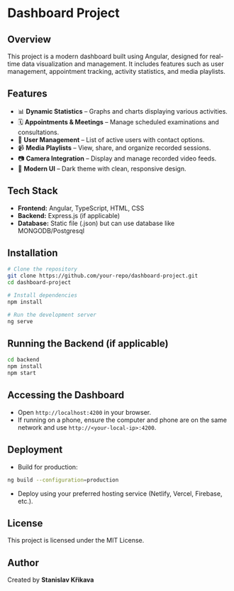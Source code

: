 # Dashboard Project

## Overview
This project is a modern dashboard built using Angular, designed for real-time data visualization and management. It includes features such as user management, appointment tracking, activity statistics, and media playlists.

## Features
- 📊 **Dynamic Statistics** – Graphs and charts displaying various activities.
- 🗓 **Appointments & Meetings** – Manage scheduled examinations and consultations.
- 👤 **User Management** – List of active users with contact options.
- 📹 **Media Playlists** – View, share, and organize recorded sessions.
- 📷 **Camera Integration** – Display and manage recorded video feeds.
- 🎨 **Modern UI** – Dark theme with clean, responsive design.

## Tech Stack
- **Frontend:** Angular, TypeScript, HTML, CSS
- **Backend:** Express.js (if applicable)
- **Database:** Static file (.json) but can use database like MONGODB/Postgresql

## Installation
```sh
# Clone the repository
git clone https://github.com/your-repo/dashboard-project.git
cd dashboard-project

# Install dependencies
npm install

# Run the development server
ng serve
```

## Running the Backend (if applicable)
```sh
cd backend
npm install
npm start
```

## Accessing the Dashboard
- Open `http://localhost:4200` in your browser.
- If running on a phone, ensure the computer and phone are on the same network and use `http://<your-local-ip>:4200`.

## Deployment
- Build for production:
```sh
ng build --configuration=production
```
- Deploy using your preferred hosting service (Netlify, Vercel, Firebase, etc.).

## License
This project is licensed under the MIT License.

## Author
Created by **Stanislav Křikava** 

